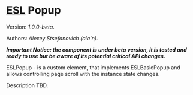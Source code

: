 # [ESL](../../../README.md) Popup

Version: *1.0.0-beta*.  

Authors: *Alexey Stsefanovich (ala'n)*.

***Important Notice: the component is under beta version, it is tested and ready to use but be aware of its potential critical API changes.***

<a name="intro"></a>

ESLPopup - is a custom element, that implements ESLBasicPopup and allows controlling page scroll with the instance state changes. 

Description TBD.
